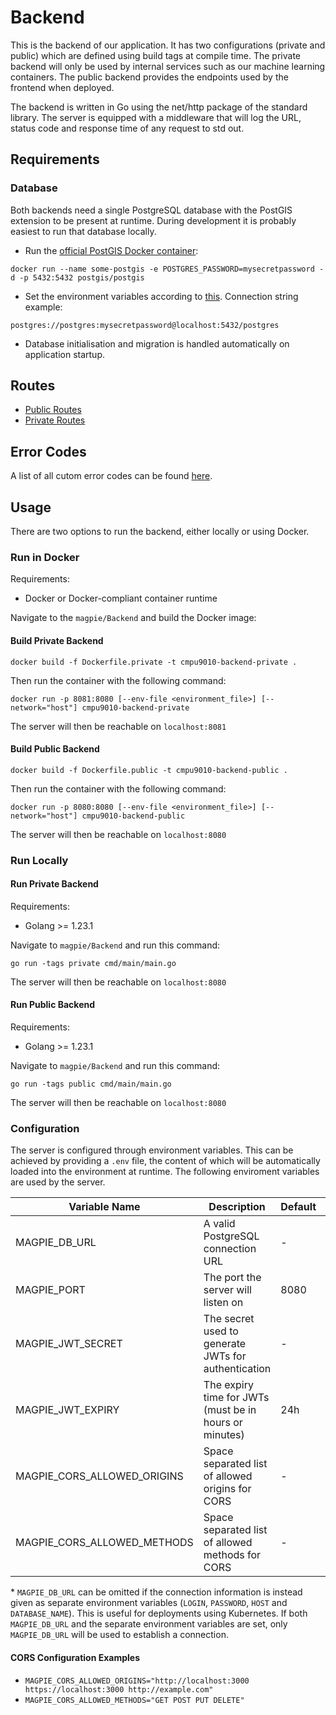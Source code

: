 # Backend

This is the backend of our application. It has two configurations (private and public) which are defined using build tags at compile time. The private backend will only be used by internal services such as our machine learning containers. The public backend provides the endpoints used by the frontend when deployed.

The backend is written in Go using the net/http package of the standard library. The server is equipped with a middleware that will log the URL, status code and response time of any request to std out.

## Requirements

### Database

Both backends need a single PostgreSQL database with the PostGIS extension to be present at runtime. During development it is probably easiest to run that database locally.

- Run the [official PostGIS Docker container](https://hub.docker.com/r/postgis/postgis):

```
docker run --name some-postgis -e POSTGRES_PASSWORD=mysecretpassword -d -p 5432:5432 postgis/postgis
```

- Set the environment variables according to [this](#configuration).
  Connection string example:

```
postgres://postgres:mysecretpassword@localhost:5432/postgres
```

- Database initialisation and migration is handled automatically on application startup.

## Routes

- [Public Routes](./routes-public.md)
- [Private Routes](./routes-private.md)

## Error Codes
A list of all cutom error codes can be found [here](./readme_errors.md).

## Usage

There are two options to run the backend, either locally or using Docker.

### Run in Docker

Requirements:

- Docker or Docker-compliant container runtime

Navigate to the `magpie/Backend` and build the Docker image:

#### Build Private Backend

```
docker build -f Dockerfile.private -t cmpu9010-backend-private .
```

Then run the container with the following command:

```
docker run -p 8081:8080 [--env-file <environment_file>] [--network="host"] cmpu9010-backend-private
```

The server will then be reachable on `localhost:8081`

#### Build Public Backend

```
docker build -f Dockerfile.public -t cmpu9010-backend-public .
```

Then run the container with the following command:

```
docker run -p 8080:8080 [--env-file <environment_file>] [--network="host"] cmpu9010-backend-public
```

The server will then be reachable on `localhost:8080`

### Run Locally

#### Run Private Backend

Requirements:

- Golang >= 1.23.1

Navigate to `magpie/Backend` and run this command:

```
go run -tags private cmd/main/main.go
```

The server will then be reachable on `localhost:8080`

#### Run Public Backend

Requirements:

- Golang >= 1.23.1

Navigate to `magpie/Backend` and run this command:

```
go run -tags public cmd/main/main.go
```

The server will then be reachable on `localhost:8080`

### Configuration

The server is configured through environment variables. This can be achieved by providing a `.env` file, the content of which will be automatically loaded into the environment at runtime. The following enviroment variables are used by the server.

| Variable Name               | Description                                            | Default | Optional |
| --------------------------- | ------------------------------------------------------ | ------- | -------- |
| MAGPIE_DB_URL               | A valid PostgreSQL connection URL                      | -       | No\*     |
| MAGPIE_PORT                 | The port the server will listen on                     | 8080    | Yes      |
| MAGPIE_JWT_SECRET           | The secret used to generate JWTs for authentication    | -       | No       |
| MAGPIE_JWT_EXPIRY           | The expiry time for JWTs (must be in hours or minutes) | 24h     | Yes      |
| MAGPIE_CORS_ALLOWED_ORIGINS | Space separated list of allowed origins for CORS       | -       | Yes      |
| MAGPIE_CORS_ALLOWED_METHODS | Space separated list of allowed methods for CORS       | -       | Yes      |

\* `MAGPIE_DB_URL` can be omitted if the connection information is instead given as separate environment variables (`LOGIN`, `PASSWORD`, `HOST` and `DATABASE_NAME`). This is useful for deployments using Kubernetes. If both `MAGPIE_DB_URL` and the separate environment variables are set, only `MAGPIE_DB_URL` will be used to establish a connection.

#### CORS Configuration Examples

- `MAGPIE_CORS_ALLOWED_ORIGINS="http://localhost:3000 https://localhost:3000 http://example.com"`
- `MAGPIE_CORS_ALLOWED_METHODS="GET POST PUT DELETE"`
